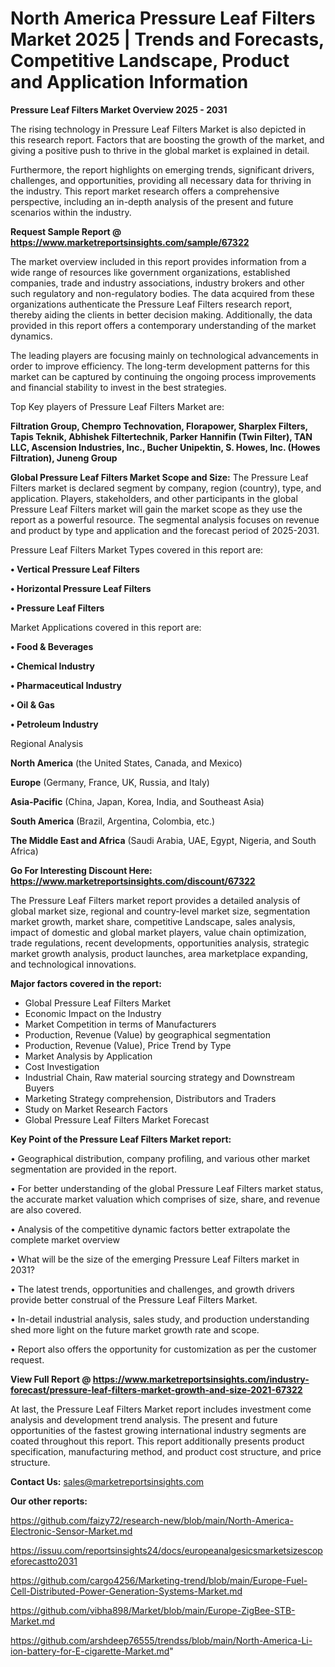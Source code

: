 # North America Pressure Leaf Filters Market 2025 | Trends and Forecasts, Competitive Landscape, Product and Application Information

<Strong> Pressure Leaf Filters Market Overview 2025 - 2031</strong>

The rising technology in Pressure Leaf Filters Market is also depicted in this research report. Factors that are boosting the growth of the market, and giving a positive push to thrive in the global market is explained in detail.

Furthermore, the report highlights on emerging trends, significant drivers, challenges, and opportunities, providing all necessary data for thriving in the industry. This report market research offers a comprehensive perspective, including an in-depth analysis of the present and future scenarios within the industry.

<strong>Request Sample Report @ <a href=https://www.marketreportsinsights.com/sample/67322>https://www.marketreportsinsights.com/sample/67322</a></strong>

The market overview included in this report provides information from a wide range of resources like government organizations, established companies, trade and industry associations, industry brokers and other such regulatory and non-regulatory bodies. The data acquired from these organizations authenticate the Pressure Leaf Filters research report, thereby aiding the clients in better decision making. Additionally, the data provided in this report offers a contemporary understanding of the market dynamics.

The leading players are focusing mainly on technological advancements in order to improve efficiency. The long-term development patterns for this market can be captured by continuing the ongoing process improvements and financial stability to invest in the best strategies.

Top Key players of Pressure Leaf Filters Market are:

<strong>Filtration Group, Chempro Technovation, Florapower, Sharplex Filters, Tapis Teknik, Abhishek Filtertechnik, Parker Hannifin (Twin Filter), TAN LLC, Ascension Industries, Inc., Bucher Unipektin, S. Howes, Inc. (Howes Filtration), Juneng Group</strong>

<strong><b>Global Pressure Leaf Filters Market Scope and Size:</b></strong>
The Pressure Leaf Filters market is declared segment by company, region (country), type, and application. Players, stakeholders, and other participants in the global Pressure Leaf Filters market will gain the market scope as they use the report as a powerful resource. The segmental analysis focuses on revenue and product by type and application and the forecast period of 2025-2031.

Pressure Leaf Filters Market Types covered in this report are:

<strong>• Vertical Pressure Leaf Filters

• Horizontal Pressure Leaf Filters

• Pressure Leaf Filters</strong>

Market Applications covered in this report are:

<strong>• Food & Beverages

• Chemical Industry

• Pharmaceutical Industry

• Oil & Gas

• Petroleum Industry</strong> 

Regional Analysis

<strong>North America</strong> (the United States, Canada, and Mexico)

<strong>Europe</strong> (Germany, France, UK, Russia, and Italy)

<strong>Asia-Pacific</strong> (China, Japan, Korea, India, and Southeast Asia)

<strong>South America</strong> (Brazil, Argentina, Colombia, etc.)

<strong>The Middle East and Africa</strong> (Saudi Arabia, UAE, Egypt, Nigeria, and South Africa)

<strong>Go For Interesting Discount Here: <a href=https://www.marketreportsinsights.com/discount/67322>https://www.marketreportsinsights.com/discount/67322</a></strong>

The Pressure Leaf Filters market report provides a detailed analysis of global market size, regional and country-level market size, segmentation market growth, market share, competitive Landscape, sales analysis, impact of domestic and global market players, value chain optimization, trade regulations, recent developments, opportunities analysis, strategic market growth analysis, product launches, area marketplace expanding, and technological innovations.

<strong><b>Major factors covered in the report:</b></strong>
<ul>
  <li>Global Pressure Leaf Filters Market </li>
  <li>Economic Impact on the Industry</li>
  <li>Market Competition in terms of Manufacturers</li>
  <li>Production, Revenue (Value) by geographical segmentation</li>
  <li>Production, Revenue (Value), Price Trend by Type</li>
  <li>Market Analysis by Application</li>
  <li>Cost Investigation</li>
  <li>Industrial Chain, Raw material sourcing strategy and Downstream Buyers</li>
  <li>Marketing Strategy comprehension, Distributors and Traders</li>
  <li>Study on Market Research Factors</li>
  <li>Global Pressure Leaf Filters Market Forecast</li>
</ul>

<strong><b>Key Point of the Pressure Leaf Filters Market report:</b></strong>

• Geographical distribution, company profiling, and various other market segmentation are provided in the report.

• For better understanding of the global Pressure Leaf Filters market status, the accurate market valuation which comprises of size, share, and revenue are also covered.

• Analysis of the competitive dynamic factors better extrapolate the complete market overview

• What will be the size of the emerging Pressure Leaf Filters market in 2031?

• The latest trends, opportunities and challenges, and growth drivers provide better construal of the Pressure Leaf Filters Market.

• In-detail industrial analysis, sales study, and production understanding shed more light on the future market growth rate and scope.

• Report also offers the opportunity for customization as per the customer request.

<strong><b>View Full Report @ <a href=https://www.marketreportsinsights.com/industry-forecast/pressure-leaf-filters-market-growth-and-size-2021-67322>https://www.marketreportsinsights.com/industry-forecast/pressure-leaf-filters-market-growth-and-size-2021-67322</a></b></strong>


At last, the Pressure Leaf Filters Market report includes investment come analysis and development trend analysis. The present and future opportunities of the fastest growing international industry segments are coated throughout this report. This report additionally presents product specification, manufacturing method, and product cost structure, and price structure.

<strong>Contact Us:</strong>
sales@marketreportsinsights.com

<strong>Our other reports:</strong>

<a href=https://github.com/faizy72/research-new/blob/main/North-America-Electronic-Sensor-Market.md>https://github.com/faizy72/research-new/blob/main/North-America-Electronic-Sensor-Market.md</a>

<a href=https://issuu.com/reportsinsights24/docs/europeanalgesicsmarketsizescopeforecastto2031>https://issuu.com/reportsinsights24/docs/europeanalgesicsmarketsizescopeforecastto2031</a>

<a href=https://github.com/cargo4256/Marketing-trend/blob/main/Europe-Fuel-Cell-Distributed-Power-Generation-Systems-Market.md>https://github.com/cargo4256/Marketing-trend/blob/main/Europe-Fuel-Cell-Distributed-Power-Generation-Systems-Market.md</a>

<a href=https://github.com/vibha898/Market/blob/main/Europe-ZigBee-STB-Market.md>https://github.com/vibha898/Market/blob/main/Europe-ZigBee-STB-Market.md</a>

<a href=https://github.com/arshdeep76555/trendss/blob/main/North-America-Li-ion-battery-for-E-cigarette-Market.md>https://github.com/arshdeep76555/trendss/blob/main/North-America-Li-ion-battery-for-E-cigarette-Market.md</a>"

